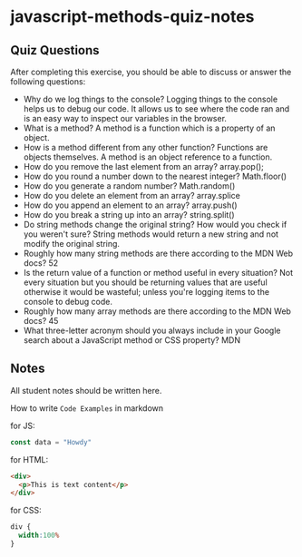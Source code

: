 # javascript-methods-quiz-notes

## Quiz Questions

After completing this exercise, you should be able to discuss or answer the following questions:

- Why do we log things to the console?
Logging things to the console helps us to debug our code. It allows us to see where the code ran and is an easy way to inspect our variables in the browser.
- What is a method?
A method is a function which is a property of an object. 
- How is a method different from any other function?
Functions are objects themselves. A method is an object reference to a function.
- How do you remove the last element from an array?
array.pop();
- How do you round a number down to the nearest integer?
Math.floor()
- How do you generate a random number?
Math.random()
- How do you delete an element from an array?
array.splice
- How do you append an element to an array?
array.push()
- How do you break a string up into an array?
string.split()
- Do string methods change the original string? How would you check if you weren't sure?
String methods would return a new string and not modify the original string. 
- Roughly how many string methods are there according to the MDN Web docs?
52
- Is the return value of a function or method useful in every situation?
Not every situation but you should be returning values that are useful otherwise it would be wasteful; unless you're logging items to the console to debug code.
- Roughly how many array methods are there according to the MDN Web docs?
45
- What three-letter acronym should you always include in your Google search about a JavaScript method or CSS property?
MDN
## Notes

All student notes should be written here.


How to write `Code Examples` in markdown

for JS:
```javascript
const data = "Howdy"
```

for HTML:
```html
<div>
  <p>This is text content</p>
</div>
```

for CSS:
```css
div {
  width:100%
}
```
